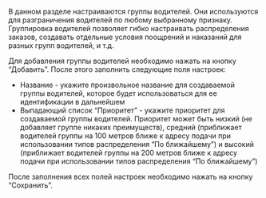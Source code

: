 В данном разделе настраиваются группы водителей. Они используются для разграничения водителей по любому выбранному признаку. Группировка водителей позволяет гибко настраивать распределения заказов, создавать отдельные условия поощрений и наказаний для разных групп водителей, и т.д.

Для добавления группы водителей необходимо нажать на кнопку “Добавить”. После этого заполнить следующие поля настроек:

* Название - укажите произвольное название для создаваемой группы водителей, которое будет использоваться для ее идентификации в дальнейшем
* Выпадающий список “Приоритет” - укажите приоритет для создаваемой группы водителей. Приоритет может быть низкий (не добавляет группе никаких преимуществ), средний (приближает водителей группы на 100 метров ближе к адресу подачи при использовании типов распределения “По ближайшему”) и высокий (приближает водителей группы на 200 метров ближе к адресу подачи при использовании типов распределения “По ближайшему”)

После заполнения всех полей настроек необходимо нажать на кнопку “Сохранить”.